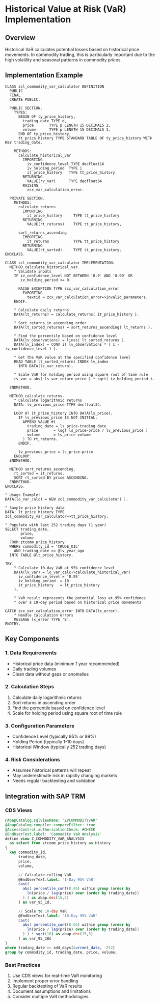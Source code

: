 # Historical Value at Risk (VaR) Implementation

## Overview
Historical VaR calculates potential losses based on historical price movements. In commodity trading, this is particularly important due to the high volatility and seasonal patterns in commodity prices.

## Implementation Example

```abap
CLASS zcl_commodity_var_calculator DEFINITION
  PUBLIC
  FINAL
  CREATE PUBLIC.

  PUBLIC SECTION.
    TYPES:
      BEGIN OF ty_price_history,
        trading_date TYPE d,
        price       TYPE p LENGTH 15 DECIMALS 2,
        volume      TYPE p LENGTH 15 DECIMALS 3,
      END OF ty_price_history,
      tt_price_history TYPE STANDARD TABLE OF ty_price_history WITH KEY trading_date.

    METHODS:
      calculate_historical_var
        IMPORTING
          iv_confidence_level TYPE decfloat16
          iv_holding_period  TYPE i
          it_price_history   TYPE tt_price_history
        RETURNING
          VALUE(rv_var)      TYPE decfloat34
        RAISING
          zcx_var_calculation_error.

  PRIVATE SECTION.
    METHODS:
      calculate_returns
        IMPORTING
          it_price_history     TYPE tt_price_history
        RETURNING
          VALUE(rt_returns)    TYPE tt_price_history,

      sort_returns_ascending
        IMPORTING
          it_returns           TYPE tt_price_history
        RETURNING
          VALUE(rt_sorted)     TYPE tt_price_history.
ENDCLASS.

CLASS zcl_commodity_var_calculator IMPLEMENTATION.
  METHOD calculate_historical_var.
    " Validate inputs
    IF iv_confidence_level NOT BETWEEN '0.9' AND '0.99' OR
       iv_holding_period <= 0.

      RAISE EXCEPTION TYPE zcx_var_calculation_error
        EXPORTING
          textid = zcx_var_calculation_error=>invalid_parameters.
    ENDIF.

    " Calculate daily returns
    DATA(lt_returns) = calculate_returns( it_price_history ).

    " Sort returns in ascending order
    DATA(lt_sorted_returns) = sort_returns_ascending( lt_returns ).

    " Find the percentile based on confidence level
    DATA(lv_observations) = lines( lt_sorted_returns ).
    DATA(lv_index) = CONV i( lv_observations * ( 1 - iv_confidence_level ) ).

    " Get the VaR value at the specified confidence level
    READ TABLE lt_sorted_returns INDEX lv_index
      INTO DATA(ls_var_return).

    " Scale VaR for holding period using square root of time rule
    rv_var = abs( ls_var_return-price ) * sqrt( iv_holding_period ).

  ENDMETHOD.

  METHOD calculate_returns.
    " Calculate logarithmic returns
    DATA: lv_previous_price TYPE decfloat34.

    LOOP AT it_price_history INTO DATA(ls_price).
      IF lv_previous_price IS NOT INITIAL.
        APPEND VALUE #(
          trading_date = ls_price-trading_date
          price       = log( ls_price-price / lv_previous_price )
          volume      = ls_price-volume
        ) TO rt_returns.
      ENDIF.

      lv_previous_price = ls_price-price.
    ENDLOOP.
  ENDMETHOD.

  METHOD sort_returns_ascending.
    rt_sorted = it_returns.
    SORT rt_sorted BY price ASCENDING.
  ENDMETHOD.
ENDCLASS.

" Usage Example:
DATA(lo_var_calc) = NEW zcl_commodity_var_calculator( ).

" Sample price history data
DATA: lt_price_history TYPE zcl_commodity_var_calculator=>tt_price_history.

" Populate with last 252 trading days (1 year)
SELECT trading_date,
       price,
       volume
  FROM ztcomm_price_history
  WHERE commodity_id = 'CRUDE_OIL'
    AND trading_date >= @lv_year_ago
  INTO TABLE @lt_price_history.

TRY.
    " Calculate 10-day VaR at 95% confidence level
    DATA(lv_var) = lo_var_calc->calculate_historical_var(
      iv_confidence_level = '0.95'
      iv_holding_period  = 10
      it_price_history   = lt_price_history
    ).

    " VaR result represents the potential loss at 95% confidence
    " over a 10-day period based on historical price movements

CATCH zcx_var_calculation_error INTO DATA(lx_error).
    " Handle calculation errors
    MESSAGE lx_error TYPE 'E'.
ENDTRY.
```

## Key Components

### 1. Data Requirements
- Historical price data (minimum 1 year recommended)
- Daily trading volumes
- Clean data without gaps or anomalies

### 2. Calculation Steps
1. Calculate daily logarithmic returns
2. Sort returns in ascending order
3. Find the percentile based on confidence level
4. Scale for holding period using square root of time rule

### 3. Configuration Parameters
- Confidence Level (typically 95% or 99%)
- Holding Period (typically 1-10 days)
- Historical Window (typically 252 trading days)

### 4. Risk Considerations
- Assumes historical patterns will repeat
- May underestimate risk in rapidly changing markets
- Needs regular backtesting and validation

## Integration with SAP TRM

### CDS Views
```sql
@AbapCatalog.sqlViewName: 'ZVCOMMODITYVAR'
@AbapCatalog.compiler.compareFilter: true
@AccessControl.authorizationCheck: #CHECK
@EndUserText.label: 'Commodity VaR Analysis'
define view Z_COMMODITY_VAR_ANALYSIS
  as select from ztcomm_price_history as History
{
  key commodity_id,
      trading_date,
      price,
      volume,

      // Calculate rolling VaR
      @EndUserText.label: '1-Day 95% VaR'
      cast(
        abs( percentile_cont(0.05) within group (order by
          ln(price / lag(price) over (order by trading_date))
        ) ) as abap.dec(15,5)
      ) as var_95_1d,

      // Scale to 10-day VaR
      @EndUserText.label: '10-Day 95% VaR'
      cast(
        abs( percentile_cont(0.05) within group (order by
          ln(price / lag(price) over (order by trading_date))
        ) ) * sqrt(10) as abap.dec(15,5)
      ) as var_95_10d
}
where trading_date >= add_days(current_date, -252)
group by commodity_id, trading_date, price, volume;
```

### Best Practices
1. Use CDS views for real-time VaR monitoring
2. Implement proper error handling
3. Regular backtesting of VaR results
4. Document assumptions and limitations
5. Consider multiple VaR methodologies